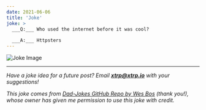 ```yaml
---
date: 2021-06-06
title: 'Joke'
joke: >
  ___Q:___ Who used the internet before it was cool?
  
  ___A:___ Httpsters
---
```


![Joke Image](https://private.xtrp.io/projects/DailyDeveloperJokes/public_image_server/images/5e12598468df3.png)

---
*Have a joke idea for a future post? Email **[xtrp@xtrp.io](mailto:xtrp@xtrp.io)** with your suggestions!*

*This joke comes from [Dad-Jokes GitHub Repo by Wes Bos](https://github.com/wesbos/dad-jokes) (thank you!), whose owner has given me permission to use this joke with credit.*

<!-- 
Joke text:
**Q:** Who used the internet before it was cool?

**A:** Httpsters
 -->

